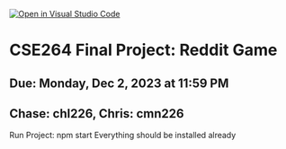 [![Open in Visual Studio Code](https://classroom.github.com/assets/open-in-vscode-2e0aaae1b6195c2367325f4f02e2d04e9abb55f0b24a779b69b11b9e10269abc.svg)](https://classroom.github.com/online_ide?assignment_repo_id=17273407&assignment_repo_type=AssignmentRepo)
# CSE264 Final Project: Reddit Game
## Due: Monday, Dec 2, 2023 at 11:59 PM
## Chase: chl226, Chris: cmn226

Run Project: npm start
Everything should be installed already
